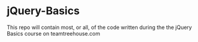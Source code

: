 # jQuery-Basics

This repo will contain most, or all, of the code written during the the jQuery Basics course on teamtreehouse.com